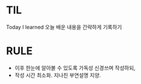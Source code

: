 # TIL
Today I learned
오늘 배운 내용을 간략하게 기록하기

# RULE
- 이후 한눈에 알아볼 수 있도록 가독성 신경쓰며 작성하되, 
- 작성 시간 최소화. 지나친 부연설명 지양. 
